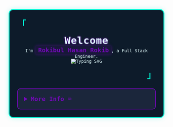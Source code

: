 <div style="font-family: 'Iosevka', monospace; background: #0d1b2a; padding: 25px; border: 3px solid #00f5d4; border-radius: 15px; max-width: 800px; margin: 0 auto; color: #e0fbfc; box-shadow: 0 0 15px rgba(0, 245, 212, 0.3);">
  <p align="left" style="font-size: 28px; color: #00f5d4; margin: 0;">
    <strong><samp>「</samp></strong>
  </p>

  <p align="center" style="margin: 15px 0;">
    <samp>
      <b style="font-size: 32px; color: #e0fbfc; letter-spacing: 1px; text-shadow: 0 0 5px #7209b7;">Welcome</b>
      <br />
      I'm <span style="color: #7209b7; font-weight: bold; font-size: 20px; background: rgba(114, 9, 183, 0.1); padding: 2px 8px; border-radius: 5px; box-shadow: 0 0 10px rgba(114, 9, 183, 0.5);">Rokibul Hasan Rokib</span>, a Full Stack Engineer.
      <br />
      <img
        src="https://readme-typing-svg.demolab.com?font=Iosevka&size=16&pause=1000&color=00F5D4¢er=true&vCenter=true&width=435&lines=Crafting+tech+masterpieces;Engineering+the+future;Code+is+my+superpower"
        alt="Typing SVG"
      />
    </samp>
  </p>

  <p align="right" style="font-size: 28px; color: #00f5d4; margin: 0;">
    <strong><samp>」</samp></strong>
  </p>

  <details align="left" style="margin-top: 25px; border: 2px solid #7209b7; border-radius: 10px; padding: 20px; background: #1b263b;">
    <summary style="cursor: pointer; font-size: 20px; color: #7209b7; font-weight: bold;">
      <samp><b>More Info ⌨️</b></samp>
    </summary>
    <br />
    <p align="center" style="font-size: 16px; margin: 0;">
      <samp>
        [ <a href="https://rokibulhasan.com" style="color: #00f5d4; text-decoration: none; font-weight: bold;">about me</a> •
        <a href="https://github.com/0xRokib?tab=repositories" style="color: #00f5d4; text-decoration: none; font-weight: bold;">projects</a> •
        <a href="https://www.linkedin.com/in/0xrokib/" style="color: #00f5d4; text-decoration: none; font-weight: bold;">contact</a> ]
      </samp>
    </p>
    <br />
    <div style="max-width: 800px; margin: 0 auto;">
      <table style="width: 100%; text-align: center;">
        <tr>
          <td style="width: 50%; padding: 15px; vertical-align: top;">
            <a href="#github-stats">
              <img
                alt="GitHub Stats"
                src="https://github-readme-stats.vercel.app/api?username=0xRokib&count_private=true&show_icons=true&include_all_commits=true&hide_border=true&theme=radical&custom_title=Code%20Stats&bg_color=0d1b2a&title_color=7209b7&icon_color=00f5d4&text_color=e0fbfc&cache_seconds=86400"
                style="border-radius: 10px; border: 1px solid #00f5d4;"
              />
            </a>
          </td>
          <td style="width: 50%; padding: 15px; vertical-align: top;">
            <a href="#top-languages">
              <img
                alt="Top Languages"
                src="https://github-readme-stats.vercel.app/api/top-langs/?username=0xRokib&langs_count=6&theme=radical&layout=compact&hide_border=true&custom_title=Language%20Mastery&bg_color=0d1b2a&title_color=7209b7&icon_color=00f5d4&text_color=e0fbfc&cache_seconds=86400"
                style="border-radius: 10px; border: 1px solid #00f5d4;"
              />
            </a>
          </td>
        </tr>
        <tr>
          <td colspan="2" style="padding: 15px;">
            <a href="#streak-stats">
              <img
                alt="GitHub Streak"
                src="https://github-readme-streak-stats.herokuapp.com/?user=0xRokib&theme=radical&hide_border=true&background=0d1b2a&stroke=00f5d4&ring=7209b7&fire=7209b7&currStreakNum=e0fbfc&sideNums=e0fbfc&currStreakLabel=7209b7&sideLabels=7209b7&dates=e0fbfc"
                style="border-radius: 10px; border: 1px solid #00f5d4;"
              />
            </a>
          </td>
        </tr>
        <!-- Added Trophy Stats -->
        <tr>
          <td colspan="2" style="padding: 15px;">
            <a href="#trophies">
              <img
                alt="GitHub Trophies"
                src="https://github-profile-trophy.vercel.app/?username=0xRokib&theme=onedark&no-frame=true&margin-w=15&column=7&row=1&bg_color=0d1b2a&title_color=7209b7&text_color=e0fbfc"
                style="border-radius: 10px; border: 1px solid #00f5d4;"
              />
            </a>
          </td>
        </tr>
        <tr>
          <td colspan="2" style="padding: 15px;">
            <p style="font-size: 20px; color: #7209b7; font-weight: bold; margin: 10px 0;">Tech Stack:</p>
            <p style="display: flex; flex-wrap: wrap; justify-content: center; gap: 10px;">
              <img src="https://img.shields.io/badge/JavaScript-FFF200?style=for-the-badge&logo=javascript&logoColor=0d1b2a" alt="JavaScript" />
              <img src="https://img.shields.io/badge/TypeScript-3178C6?style=for-the-badge&logo=typescript&logoColor=e0fbfc" alt="TypeScript" />
              <img src="https://img.shields.io/badge/Node.js-8CC84B?style=for-the-badge&logo=node.js&logoColor=0d1b2a" alt="Node.js" />
              <img src="https://img.shields.io/badge/Express-000000?style=for-the-badge&logo=express&logoColor=e0fbfc" alt="Express" />
              <img src="https://img.shields.io/badge/Python-3776AB?style=for-the-badge&logo=python&logoColor=00f5d4" alt="Python" />
              <img src="https://img.shields.io/badge/MongoDB-4EA94B?style=for-the-badge&logo=mongodb&logoColor=0d1b2a" alt="MongoDB" />
              <img src="https://img.shields.io/badge/PostgreSQL-336791?style=for-the-badge&logo=postgresql&logoColor=e0fbfc" alt="PostgreSQL" />
              <img src="https://img.shields.io/badge/SQL-4479A1?style=for-the-badge&logo=mysql&logoColor=00f5d4" alt="SQL" />
              <img src="https://img.shields.io/badge/Redis-D92C2C?style=for-the-badge&logo=redis&logoColor=0d1b2a" alt="Redis" />
              <img src="https://img.shields.io/badge/Linux-FCC624?style=for-the-badge&logo=linux&logoColor=0d1b2a" alt="Linux" />
              <img src="https://img.shields.io/badge/C-A8B9CC?style=for-the-badge&logo=c&logoColor=00f5d4" alt="C" />
              <img src="https://img.shields.io/badge/Next.js-000000?style=for-the-badge&logo=next.js&logoColor=e0fbfc" alt="Next.js" />
              <img src="https://img.shields.io/badge/React-61DAFB?style=for-the-badge&logo=react&logoColor=0d1b2a" alt="React" />
              <img src="https://img.shields.io/badge/Firebase-FFCA28?style=for-the-badge&logo=firebase&logoColor=00f5d4" alt="Firebase" />
              <img src="https://img.shields.io/badge/Netlify-00C7B7?style=for-the-badge&logo=netlify&logoColor=0d1b2a" alt="Netlify" />
              <img src="https://img.shields.io/badge/Vercel-000000?style=for-the-badge&logo=vercel&logoColor=e0fbfc" alt="Vercel" />
              <img src="https://img.shields.io/badge/NPM-CC3534?style=for-the-badge&logo=npm&logoColor=00f5d4" alt="NPM" />
              <img src="https://img.shields.io/badge/Redux-764ABC?style=for-the-badge&logo=redux&logoColor=0d1b2a" alt="Redux" />
              <img src="https://img.shields.io/badge/TailwindCSS-38B2AC?style=for-the-badge&logo=tailwindcss&logoColor=e0fbfc" alt="TailwindCSS" />
              <img src="https://img.shields.io/badge/Chart.js-F7A1A1?style=for-the-badge&logo=chart.js&logoColor=0d1b2a" alt="Chart.js" />
              <img src="https://img.shields.io/badge/HTML-E34F26?style=for-the-badge&logo=html5&logoColor=00f5d4" alt="HTML" />
              <img src="https://img.shields.io/badge/CSS-1572B6?style=for-the-badge&logo=css3&logoColor=e0fbfc" alt="CSS" />
              <img src="https://img.shields.io/badge/SASS-CC6699?style=for-the-badge&logo=sass&logoColor=0d1b2a" alt="SASS" />
              <img src="https://img.shields.io/badge/Docker-2496ED?style=for-the-badge&logo=docker&logoColor=00f5d4" alt="Docker" />
              <img src="https://img.shields.io/badge/Bash-4EAA25?style=for-the-badge&logo=gnubash&logoColor=0d1b2a" alt="Bash" />
              <img src="https://img.shields.io/badge/Zorin_OS-169A3B?style=for-the-badge&logo=zorin&logoColor=e0fbfc" alt="Zorin OS" />
            </p>
          </td>
        </tr>
        <tr>
          <td style="width: 50%; padding: 15px;">
            <a href="https://leetcode.com/u/0xRokib/" style="text-decoration: none;">
              <img
                src="https://img.shields.io/badge/LeetCode-0xRokib-00f5d4?style=for-the-badge&logo=Leetcode&logoColor=7209b7"
                alt="Leetcode Profile"
                style="border-radius: 8px; border: 1px solid #7209b7;"
              />
            </a>
          </td>
          <td style="width: 50%; padding: 15px;">
            <a href="https://www.hackerrank.com/0xrokib" style="text-decoration: none;">
              <img
                src="https://img.shields.io/badge/HackerRank-0xRokib-00f5d4?style=for-the-badge&logo=HackerRank&logoColor=7209b7"
                alt="HackerRank Profile"
                style="border-radius: 8px; border: 1px solid #7209b7;"
              />
            </a>
          </td>
        </tr>
        <!-- Added Currently Working On Section -->
        <tr>
          <td colspan="2" style="padding: 15px;">
            <p style="font-size: 20px; color: #7209b7; font-weight: bold; margin: 10px 0;">Currently Working On:</p>
            <p style="font-size: 16px; color: #e0fbfc; text-align: center;">
              <a href="https://github.com/0xRokib" style="color: #00f5d4; text-decoration: none;">Building a Next.js-powered dashboard</a> with real-time data visualization.
            </p>
          </td>
        </tr>
        <tr>
          <td colspan="2" style="padding: 15px;">
            <p style="font-size: 20px; color: #7209b7; font-weight: bold; margin: 10px 0;">Connect with Me:</p>
            <p style="display: flex; flex-wrap: wrap; justify-content: center; gap: 10px;">
              <a href="https://twitter.com/rokib9724" style="text-decoration: none;">
                <img src="https://img.shields.io/badge/Twitter-1DA1F2?style=for-the-badge&logo=twitter&logoColor=0d1b2a" alt="Twitter" />
              </a>
              <a href="https://www.linkedin.com/in/0xrokib/" style="text-decoration: none;">
                <img src="https://img.shields.io/badge/LinkedIn-0077B5?style=for-the-badge&logo=linkedin&logoColor=e0fbfc" alt="LinkedIn" />
              </a>
              <a href="mailto:rokibulhasan.ph@gmail.com" style="text-decoration: none;">
                <img src="https://img.shields.io/badge/Email-D14836?style=for-the-badge&logo=gmail&logoColor=00f5d4" alt="Email" />
              </a>
            </p>
            <p style="margin-top: 15px;">
              <img src="https://visitor-badge.laobi.icu/badge?page_id=0xRokib.0xRokib&left_color=0d1b2a&right_color=7209b7&left_text=Visitors" alt="Visitor Counter" />
            </p>
          </td>
        </tr>
        <tr>
          <td colspan="2" style="padding: 15px;">
            <p style="font-size: 20px; color: #7209b7; font-weight: bold; margin: 10px 0;">Tech Mantra:</p>
            <p style="font-size: 16px; color: #e0fbfc; text-align: center; font-style: italic; text-shadow: 0 0 5px rgba(0, 245, 212, 0.5);">
              "In the matrix of code, every bug is a hidden feature waiting to be unlocked."
            </p>
          </td>
        </tr>
      </table>
    </div>
  </details>
</div>
